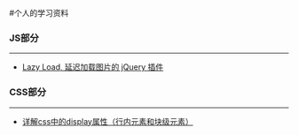 #个人的学习资料

###   JS部分
---
* [Lazy Load, 延迟加载图片的 jQuery 插件](http://www.neoease.com/lazy-load-jquery-plugin-delay-load-image/)




### CSS部分
---
* [详解css中的display属性（行内元素和块级元素）](http://segmentfault.com/a/1190000000654770)
